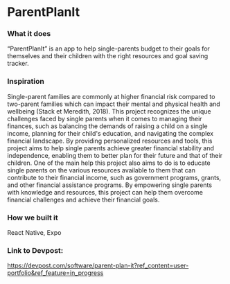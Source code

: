# ParentPlanIt

### What it does
“ParentPlanIt” is an app to help single-parents budget to their goals for themselves and their children with the right resources and goal saving tracker.

### Inspiration
Single-parent families are commonly at higher financial risk compared to two-parent families which can impact their mental and physical health and wellbeing (Stack et Meredith, 2018). This project recognizes the unique challenges faced by single parents when it comes to managing their finances, such as balancing the demands of raising a child on a single income, planning for their child's education, and navigating the complex financial landscape. By providing personalized resources and tools, this project aims to help single parents achieve greater financial stability and independence, enabling them to better plan for their future and that of their children. One of the main help this project also aims to do is to educate single parents on the various resources available to them that can contribute to their financial income, such as government programs, grants, and other financial assistance programs. By empowering single parents with knowledge and resources, this project can help them overcome financial challenges and achieve their financial goals.

### How we built it
React Native, Expo

### Link to Devpost:
https://devpost.com/software/parent-plan-it?ref_content=user-portfolio&ref_feature=in_progress
